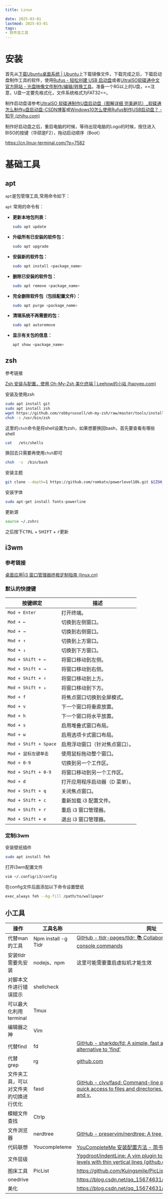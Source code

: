 ```yaml
---
title: Linux

date: 2025-03-01
lastmod: 2025-03-01
tags:
- 软件及工具
---
```




# 安装

首先从[下载Ubuntu桌面系统 | Ubuntu](https://cn.ubuntu.com/download/desktop)上下载镜像文件，下载完成之后，下载启动盘制作工具的软件，使用[Rufus - 轻松创建 USB 启动盘](https://rufus.ie/zh/)或者[UltraISO软碟通中文官方网站 - 光盘映像文件制作/编辑/转换工具](https://ultraiso.net/)。准备一个8G以上的U盘，==注意，U盘一定要先格式化，文件系统格式为FAT32==。

制作启动盘请参考[UltralSO 软碟通制作U盘启动盘（图解详细 完美避坑）_软碟通怎么制作u盘启动盘-CSDN博客](https://blog.csdn.net/qq_43901693/article/details/95535051)或[Windows10怎么使用Rufus制作USB启动盘？ - 知乎 (zhihu.com)](https://zhuanlan.zhihu.com/p/370193387)

制作好启动盘之后，重启电脑的时候，等待出现电脑的Logo的时候，按住进入BISO的按键（华硕是F2），拖动启动顺序（Boot）

https://cn.linux-terminal.com/?p=7582

# 基础工具

## apt

`apt`是包管理工具,常用命令如下：

`apt` 常用的命令有：

- **更新本地包列表：**

  ```bash
  sudo apt update
  ```

- **升级所有已安装的软件包：**

  ```bash
  sudo apt upgrade
  ```

- **安装新的软件包：**

  ```bash
  sudo apt install <package_name>
  ```

- **删除已安装的软件包：**

  ```bash
  sudo apt remove <package_name>
  ```

- **完全删除软件包（包括配置文件）：**

  ```bash
  sudo apt purge <package_name>
  ```

- **清理系统不再需要的包：**

  ```bash
  sudo apt autoremove
  ```

- **显示有关包的信息：**

  ```bash
  apt show <package_name>
  ```
## zsh

参考链接

[Zsh 安装与配置，使用 Oh-My-Zsh 美化终端 | Leehow的小站 (haoyep.com)](https://www.haoyep.com/posts/zsh-config-oh-my-zsh/)

安装及使用zsh

```bash
sudo apt install git
sudo apt install zsh
wget https://github.com/robbyrussell/oh-my-zsh/raw/master/tools/install.sh -O - | sh
chsh -s /usr/bin/zsh
```

这里的`chsh`命令是将shell设置为zsh，如果想要换回bash，首先要查看有哪些shell

```bash
cat   /etc/shells
```

换回去只需要再使用`chsh`即可

```bash
chsh  -s  /bin/bash 
```

安装主题

```bash
git clone --depth=1 https://github.com/romkatv/powerlevel10k.git ${ZSH_CUSTOM:-$HOME/.oh-my-zsh/custom}/themes/powerlevel10k
```

安装字体

```bash
sudo apt-get install fonts-powerline
```

更新源

```bash
source ~/.zshrc
```

之后按下<kbd>CTRL</kbd> + <kbd>SHIFT</kbd> + <kbd>r</kbd>更新

## i3wm

###  参考链接

[桌面应用|i3 窗口管理器终极定制指南 (linux.cn)](https://linux.cn/article-15955-1.html)



### 默认的快捷键

| 按键绑定              | 描述                           |
| --------------------- | ------------------------------ |
| `Mod + Enter`         | 打开终端。                     |
| `Mod + ←`             | 切换到左侧窗口。               |
| `Mod + →`             | 切换到右侧窗口。               |
| `Mod + ↑`             | 切换到上方窗口。               |
| `Mod + ↓`             | 切换到下方窗口。               |
| `Mod + Shift + ←`     | 将窗口移动到左侧。             |
| `Mod + Shift + →`     | 将窗口移动到右侧。             |
| `Mod + Shift + ↑`     | 将窗口移动到上方。             |
| `Mod + Shift + ↓`     | 将窗口移动到下方。             |
| `Mod + f`             | 将焦点窗口切换到全屏模式。     |
| `Mod + v`             | 下一个窗口将垂直放置。         |
| `Mod + h`             | 下一个窗口将水平放置。         |
| `Mod + s`             | 启用堆叠式窗口布局。           |
| `Mod + w`             | 启用选项卡式窗口布局。         |
| `Mod + Shift + Space` | 启用浮动窗口（针对焦点窗口）。 |
| `Mod + 鼠标左键单击`  | 使用鼠标拖动整个窗口。         |
| `Mod + 0-9`           | 切换到另一个工作区。           |
| `Mod + Shift + 0-9`   | 将窗口移动到另一个工作区。     |
| `Mod + d`             | 打开应用程序启动器（D 菜单）。 |
| `Mod + Shift + q`     | 关闭焦点窗口。                 |
| `Mod + Shift + c`     | 重新加载 i3 配置文件。         |
| `Mod + Shift + r`     | 重启 i3 窗口管理器。           |
| `Mod + Shift + e`     | 退出 i3 窗口管理器。           |

### 定制i3wm

安装壁纸插件

```bash
sudo apt install feh
```

打开i3wm配置文件

```bash
vim ~/.config/i3/config
```

在config文件后面添加以下命令设置壁纸

```bash
exec_always feh --bg-fill /path/to/wallpaper
```

##  小工具

| 操作                                   | 工具名称            | 网址                                                         |
| -------------------------------------- | ------------------- | ------------------------------------------------------------ |
| 代替man的工具                          | Npm install -g Tldr | [GitHub   - tldr-pages/tldr: 📚 Collaborative cheatsheets for console commands](https://github.com/tldr-pages/tldr) |
| 安装tldr需要先安装                     | nodejs、npm         | 这里可能需要重启虚拟机才能生效                               |
| 对脚本文件进行错误提示                 | shellcheck          |                                                              |
| 可以最大化利用terminal                 | Tmux                |                                                              |
| 编辑器之神                             | Vim                 |                                                              |
| 代替find                               | fd                  | [GitHub - sharkdp/fd: A simple, fast and   user-friendly alternative to 'find'](https://github.com/sharkdp/fd) |
| 代替grep                               | rg                  | [github.com](https://github.com/BurntSushi/ripgrep)          |
| 文件夹工具，可以对文件夹的切换进行优化 | fasd                | [GitHub - clvv/fasd: Command-line   productivity booster, offers quick access to files and directories, inspired   by autojump, z and v.](https://github.com/clvv/fasd) |
| 模糊文件查找                           | Ctrlp               |                                                              |
| 文件浏览器                             | nerdtree            | [GitHub   - preservim/nerdtree: A tree explorer plugin for vim.](https://github.com/preservim/nerdtree#frequently-asked-questions) |
| 代码联想                               | Youcompleteme       | [YouCompleteMe   安装配置方法 - 简书 (jianshu.com)](https://www.jianshu.com/p/4cbdadab3ad0) |
| 文件层级                               |                     | [Yggdroot/indentLine: A vim   plugin to display the indention levels with thin vertical lines (github.com)](https://github.com/Yggdroot/indentLine) |
| 图床工具                               | PicList             | https://github.com/Kuingsmile/PicList                        |
| onedrive                               |                     | https://blog.csdn.net/qq_15674631/article/details/137602288  |
| 美化                                   |                     | https://blog.csdn.net/qq_15674631/article/details/130512285  |

















































